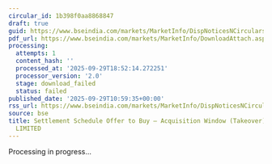 ```yaml
---
circular_id: 1b398f0aa8868847
draft: true
guid: https://www.bseindia.com/markets/MarketInfo/DispNoticesNCirculars.aspx?Noticeid={9A1F63A3-A5A3-4D91-9E04-6EA7DB837259}&noticeno=20250929-36&dt=09/29/2025&icount=36&totcount=87&flag=0
pdf_url: https://www.bseindia.com/markets/MarketInfo/DownloadAttach.aspx?id=20250929-36&attachedId=
processing:
  attempts: 1
  content_hash: ''
  processed_at: '2025-09-29T18:52:14.272251'
  processor_version: '2.0'
  stage: download_failed
  status: failed
published_date: '2025-09-29T10:59:35+00:00'
rss_url: https://www.bseindia.com/markets/MarketInfo/DispNoticesNCirculars.aspx?Noticeid={9A1F63A3-A5A3-4D91-9E04-6EA7DB837259}&noticeno=20250929-36&dt=09/29/2025&icount=36&totcount=87&flag=0
source: bse
title: Settlement Schedule Offer to Buy – Acquisition Window (Takeover) for GSB FINANCE
  LIMITED
---
```


Processing in progress...